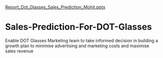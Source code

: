 [Report_Dot_Glasses_Sales_Prediction_Mohit.pptx](https://github.com/Mohitparas9555/Sales-Prediction-For-DOT-Glasses/files/11412793/Report_Dot_Glasses_Sales_Prediction_Mohit.pptx)
# Sales-Prediction-For-DOT-Glasses
Enable DOT Glasses Marketing team to take informed decision in building a growth plan to minimise advertising and marketing costs and maximise sales revenue
